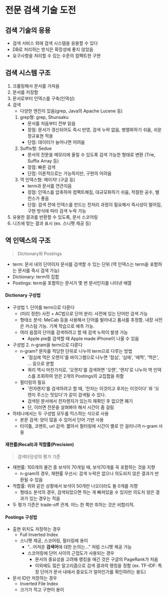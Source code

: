 # 전문 검색 기술 도전

## 검색 기술의 응용
- 검색 서비스 외에 검색 시스템을 응용할 수 있다
- DB로 처리하는 방식은 확장성에 좋지 않았음
- 요구사항을 처리할 수 있는 수준의 컴팩트한 구현


## 검색 시스템 구조
1. 크롤링해서 문서를 가져옴
2. 문서를 저장함
3. 문서로부터 인덱스를 구축(인덱싱)
4. 검색
    * 다양한 엔진이 있음(grep, Java의 Apache Lucene 등)
    1. grep형: grep, Shunsaku
       - 문서를 처음부터 전부 읽음
       - 장점: 문서가 갱신되어도 즉시 반영, 검색 누락 없음, 병렬화하기 쉬움, 쉬운 정규표현 적용
       - 단점: 데이터가 늘어나면 어려움
    2. Suffix형: Sedue
       - 문서의 전문을 메모리에 올릴 수 있도록 검색 가능한 형태로 변환 (Trie, Suffix Array 등)
       - 장점: 빠른 검색
       - 단점: 이론적으로는 가능하지만, 구현의 어려움
    3. 역 인덱스형: 메이저! (구글 등)
       - term과 문서를 연관지음
       - 장점: 인덱스를 압축하여 컴팩트해짐, 대규모화하기 쉬움, 적절한 공수, 밸런스가 좋음
       - 단점: 검색 전에 인덱스를 만드는 전처리 과정이 필요해서 즉시성이 떨어짐, 구현 방식에 따라 검색 누락 가능
5. 유용한 결과를 반환할 수 있도록, 문서 스코어링
6. 니즈에 맞는 결과 표시 (ex. 스니펫 제공 등)


## 역 인덱스의 구조
> Dictionary와 Postings
- term: 문서 내의 단어이자 문서를 검색할 수 있는 단위 (역 인덱스는 term을 포함하는 문서를 즉시 검색 가능)
- Dictionary: term의 집합
- Postings: term을 포함하는 문서가 몇 번 문서인지를 나타낸 배열

#### Dictionary 구성법
* 구성법 1. 단어를 term으로 다룬다
    + (미리 정한) 사전 + AC법으로 단어 분리: 사전에 있는 단어만 검색 가능 
    + 형태소 분석: MeCab 등을 사용해서 단어를 발라내고 품사를 추정함. 내장 사전은 커스텀 가능. 기계 학습으로 예측 가능.
    + 여러 음절의 단어를 검색하려고 할 때 검색 누락이 발생 가능
        * Apple pie를 검색할 때 Apple made iPhone이 나올 수 있음
* 구성법 2. n-gram을 term으로 다룬다
    + n-gram? 문자를 적당한 단위로 나누어 term으로 다루는 방법
        * '점심에 먹은 오렌지'를 바이그램으로 나누면 '점심', '심에', '에먹', '먹은', ... 등으로 분할
        * 쿼리 역시 마찬가지로, '오렌지'를 검색하면 '오렌', '렌지'로 나누어 역 인덱스를 조회하여 얻은 2개의 Postings의 교집합을 취함 
    + 필터링의 필요
        * '전자렌지'를 검색하려고 할 때, '전자는 이것이고 후자는 이것이다' 와 '오렌지 주스는 맛있다'가 같이 검색될 수 있다.
        * 검색된 문서에서 전자렌지가 있는지 재확인 후 없으면 폐기
        * 단, 이러면 전문을 살펴봐야 해서 시간이 좀 걸림
* 하테나에서는 두 구성법 모두를 믹스하는 식으로 사용
    + 본문 검색: 양이 많을 수 있어서 단어 기반 사용
    + 타이틀, 코멘트, url 검색: 짧아서 필터링에 시간이 별로 안 걸리니까 n-gram 사용

#### 재현률(Recall)과 적합률(Precision)
> 검색타당성의 평가 기준
- 재현률: 100개의 물건 중 보석이 70개일 때, 보석70개를 꼭 포함하는 것을 지향
    * n-gram의 경우, 재현률 우선시: 검색 누락은 없으나 의도되지 않은 결과가 반환될 수 있음
- 적합률: 위와 같은 상황에서 보석이 50개만 나오더라도 돌 0개를 지향
    * 형태소 분석의 경우, 검색되었으면 하는 게 빠져있을 수 있지만 의도치 않은 결과가 있는 경우는 적음
- 두 평가 기준은 trade-off 관계. 어느 한 쪽만 취하는 것은 비합리적. 

#### Postings 구성법
* 출현 위치도 저장하는 경우
    + Full Inverted Index
    + 스니펫 제공, 스코어링, 필터링에 용이
        * "...어져온 **검색어**에 대한 논의는..." 처럼 스니펫 제공 가능
        * 스코어링에 단어 사이의 근접도가 사용되는 경우
            - 문서의 중요성을 고려해 랭킹을 매긴 것은 구글의 PageRank가 처음
            - 이외에도 많은 알고리즘으로 검색 결과의 랭킹을 정함 (ex. TF-IDF: 특정 단어가 문서 내에서 중요도가 얼마인가를 확인하려는 용도)
* 문서 ID만 저장하는 경우
    + Inverted File Index
    + 크기가 작고 구현이 용이